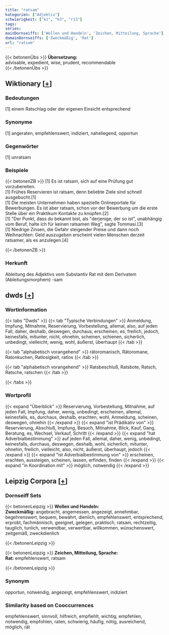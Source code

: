 ```yaml
---
title: "ratsam"
kategorien: ["Adjektiv"]
schwierigkeit: ["k1", "h3", "r13"]
tags:
series:
mainDornseiffs: ['Wollen und Handeln', 'Zeichen, Mitteilung, Sprache']
domainDornseiffs: ['Zweckmäßig', 'Rat']
url: "ratsam"
---
```


{{< betonenÜbs >}}
**Übersetzung:**  
advisable, expedient, wise, prudent, recommendable  
{{< /betonenÜbs >}}

## Wiktionary [[+](https://de.wiktionary.org/wiki/ratsam)]

### Bedeutungen
[1] einem Ratschlag oder der eigenen Einsicht entsprechend  

### Synonyme
[1] angeraten, empfehlenswert, indiziert, naheliegend, opportun  

### Gegenwörter
[1] unratsam  

### Beispiele
{{< betonenZB >}}
[1] Es ist ratsam, sich auf eine Prüfung gut vorzubereiten.  
[1] Frühes Reservieren ist ratsam, denn beliebte Ziele sind schnell ausgebucht.[1]  
[1] Die meisten Unternehmen haben spezielle Onlineportale für Bewerbungen. Es ist aber ratsam, schon vor der Bewerbung um die erste Stelle über ein Praktikum Kontakte zu knüpfen.[2]  
[1] "Der Punkt, dass du bekannt bist, als "derjenige, der so ist", unabhängig vom Beruf, halte ich für keinen ratsamen Weg", sagte Tommasi.[3]  
[1] Niedrige Zinsen, die Gefahr steigender Preise und dann noch Weihnachten: Geld auszugeben erscheint vielen Menschen derzeit ratsamer, als es anzulegen.[4]  

{{< /betonenZB >}}
### Herkunft
Ableitung des Adjektivs vom Substantiv Rat mit dem Derivatem (Ableitungsmorphem) -sam  



## dwds [[+](https://www.dwds.de/wb/ratsam)]

### Wortinformation
{{< tabs "Dwds" >}}
{{< tab "Typische Verbindungen" >}}
Anmeldung, Impfung, Mitnahme, Reservierung, Vorbestellung, allemal, also, auf jeden Fall, daher, deshalb, deswegen, durchaus, erscheinen, es, freilich, jedoch, keinesfalls, mitunter, nicht, ohnehin, scheinen, schienen, sicherlich, unbedingt, vielleicht, wenig, wohl, äußerst, überhaupt
{{< /tab >}}

{{< tab "alphabetisch vorangehend" >}}
rätoromanisch, Rätoromane, Ratonkuchen, Ratlosigkeit, ratlos
{{< /tab >}}

{{< tab "alphabetisch vorangehend" >}}
Ratsbeschluß, Ratsbote, Ratsch, Ratsche, ratschen
{{< /tab >}}

{{< /tabs >}}

### Wortprofil
{{< expand "Überblick" >}} Reservierung, Vorbestellung, Mitnahme, auf jeden Fall, Impfung, daher, wenig, unbedingt, erscheinen, allemal, keinesfalls, es, durchaus, deshalb, erachten, wohl, Anmeldung, scheinen, deswegen, ohnehin {{< /expand >}}
{{< expand "ist Prädikativ von" >}} Reservierung, Abschluß, Impfung, Besuch, Mitnahme, Blick, Kauf, Gang, Beratung, es, Wechsel, Verkauf, Schritt {{< /expand >}}
{{< expand "hat Adverbialbestimmung" >}} auf jeden Fall, allemal, daher, wenig, unbedingt, keinesfalls, durchaus, deswegen, deshalb, wohl, sicherlich, mitunter, ohnehin, freilich, vielleicht, also, nicht, äußerst, überhaupt, jedoch {{< /expand >}}
{{< expand "ist Adverbialbestimmung von" >}} erscheinen, erachten, aussteigen, scheinen, lassen, erfinden, finden {{< /expand >}}
{{< expand "in Koordination mit" >}} möglich, notwendig {{< /expand >}}

## Leipzig Corpora [[+](https://corpora.uni-leipzig.de/en/res?word=ratsam&corpusId=deu_newscrawl-public_2018)]

### Dornseiff Sets
{{< betonenLeipzig >}}
**Wollen und Handeln:**  
**Zweckmäßig:** angebracht, angemessen, angezeigt, annehmbar, begehrenswert, bequem, bewährt, dienlich, empfehlenswert, entsprechend, erprobt, fachmännisch, geeignet, gelegen, praktisch, ratsam, rechtzeitig, tauglich, tunlich, verwendbar, verwertbar, willkommen, wünschenswert, zeitgemäß, zweckdienlich  

{{< /betonenLeipzig >}}


{{< betonenLeipzig >}}
**Zeichen, Mitteilung, Sprache:**  
**Rat:** empfehlenswert, ratsam  

{{< /betonenLeipzig >}}

### Synonym
opportun, notwendig, angezeigt, empfehlenswert, indiziert


### Similarity based on Cooccurrences
empfehlenswert, sinnvoll, hilfreich, empfiehlt, wichtig, empfehlen, notwendig, empfohlen, raten, schwierig, häufig, nötig, ausreichend, möglich, rät

